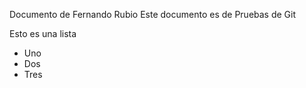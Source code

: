 Documento de Fernando Rubio
Este documento es de Pruebas de Git

Esto es una lista
  * Uno
  * Dos
  * Tres
